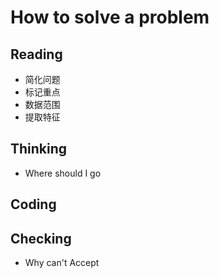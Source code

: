 # How to solve a problem

## Reading

- 简化问题
- 标记重点
- 数据范围
- 提取特征

## Thinking

- Where should I go

## Coding

## Checking

- Why can't Accept
